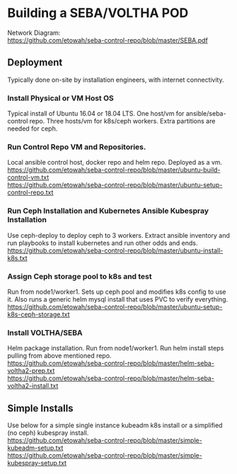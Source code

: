 # Building a SEBA/VOLTHA POD

Network Diagram:  
https://github.com/etowah/seba-control-repo/blob/master/SEBA.pdf




## Deployment
Typically done on-site by installation engineers, with internet connectivity.

### Install Physical or VM Host OS
Typical install of Ubuntu 16.04 or 18.04 LTS. One host/vm for ansible/seba-control repo.  Three hosts/vm for k8s/ceph workers.  Extra partitions are needed for ceph.  

### Run Control Repo VM and Repositories.
Local ansible control host, docker repo and helm repo.  Deployed as a vm.  
https://github.com/etowah/seba-control-repo/blob/master/ubuntu-build-control-vm.txt  
https://github.com/etowah/seba-control-repo/blob/master/ubuntu-setup-control-repo.txt  

### Run Ceph Installation and Kubernetes Ansible Kubespray Installation
Use ceph-deploy to deploy ceph to 3 workers.  Extract ansible inventory and run playbooks to install kubernetes and run other odds and ends.  
https://github.com/etowah/seba-control-repo/blob/master/ubuntu-install-k8s.txt  

### Assign Ceph storage pool to k8s and test 
Run from node1/worker1.  Sets up ceph pool and modifies k8s config to use it.  Also runs a generic helm mysql install that uses PVC to verify everything.  
https://github.com/etowah/seba-control-repo/blob/master/ubuntu-setup-k8s-ceph-storage.txt  

### Install VOLTHA/SEBA
Helm package installation.  Run from node1/worker1.  Run helm install steps pulling from above mentioned repo.  
https://github.com/etowah/seba-control-repo/blob/master/helm-seba-voltha2-prep.txt  
https://github.com/etowah/seba-control-repo/blob/master/helm-seba-voltha2-install.txt  



## Simple Installs
Use below for a simple single instance kubeadm k8s install or a simplified (no ceph) kubespray install.  
https://github.com/etowah/seba-control-repo/blob/master/simple-kubeadm-setup.txt  
https://github.com/etowah/seba-control-repo/blob/master/simple-kubespray-setup.txt

